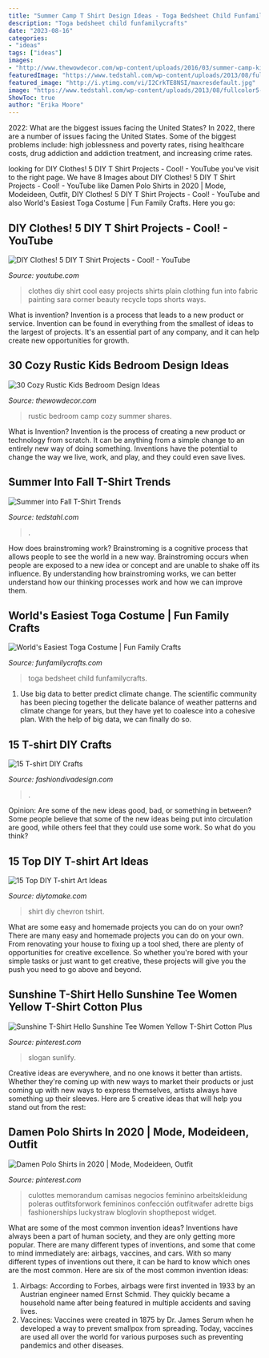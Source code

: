 ```yaml
---
title: "Summer Camp T Shirt Design Ideas - Toga Bedsheet Child Funfamilycrafts"
description: "Toga bedsheet child funfamilycrafts"
date: "2023-08-16"
categories:
- "ideas"
tags: ["ideas"]
images:
- "http://www.thewowdecor.com/wp-content/uploads/2016/03/summer-camp-kids-room.jpg"
featuredImage: "https://www.tedstahl.com/wp-content/uploads/2013/08/fullcolor5-e1375826980503.jpg"
featured_image: "http://i.ytimg.com/vi/I2CrkTE8NSI/maxresdefault.jpg"
image: "https://www.tedstahl.com/wp-content/uploads/2013/08/fullcolor5-e1375826980503.jpg"
ShowToc: true
author: "Erika Moore"
---
```



2022: What are the biggest issues facing the United States?
In 2022, there are a number of issues facing the United States. Some of the biggest problems include: high joblessness and poverty rates, rising healthcare costs, drug addiction and addiction treatment, and increasing crime rates.

	

		
looking for DIY Clothes! 5 DIY T Shirt Projects - Cool! - YouTube you've visit to the right page. We have 8 Images about DIY Clothes! 5 DIY T Shirt Projects - Cool! - YouTube like Damen Polo Shirts in 2020 | Mode, Modeideen, Outfit, DIY Clothes! 5 DIY T Shirt Projects - Cool! - YouTube and also World&#039;s Easiest Toga Costume | Fun Family Crafts. Here you go:
		
    
## DIY Clothes! 5 DIY T Shirt Projects - Cool! - YouTube

<img loading=lazy src="http://i.ytimg.com/vi/I2CrkTE8NSI/maxresdefault.jpg" onerror="this.onerror=null;this.src='https://tse3.mm.bing.net/th?id=OIP.PJkBNo6AYZwm_l6IJwAS3wHaEK&amp;pid=15.1';" alt="DIY Clothes! 5 DIY T Shirt Projects - Cool! - YouTube">

_Source: youtube.com_

>clothes diy shirt cool easy projects shirts plain clothing fun into fabric painting sara corner beauty recycle tops shorts ways. 

	

What is invention?
Invention is a process that leads to a new product or service. Invention can be found in everything from the smallest of ideas to the largest of projects. It's an essential part of any company, and it can help create new opportunities for growth.

    
## 30 Cozy Rustic Kids Bedroom Design Ideas

<img loading=lazy src="http://www.thewowdecor.com/wp-content/uploads/2016/03/summer-camp-kids-room.jpg" onerror="this.onerror=null;this.src='https://tse3.mm.bing.net/th?id=OIP.Fme2Z8UMv9BXJ6nTWEMQHwHaJ4&amp;pid=15.1';" alt="30 Cozy Rustic Kids Bedroom Design Ideas">

_Source: thewowdecor.com_

>rustic bedroom camp cozy summer shares. 

	

What is Invention?
Invention is the process of creating a new product or technology from scratch. It can be anything from a simple change to an entirely new way of doing something. Inventions have the potential to change the way we live, work, and play, and they could even save lives.

    
## Summer Into Fall T-Shirt Trends

<img loading=lazy src="https://www.tedstahl.com/wp-content/uploads/2013/08/fullcolor5-e1375826980503.jpg" onerror="this.onerror=null;this.src='https://tse3.mm.bing.net/th?id=OIP.kbD852s71SIANqiNULQ-DgHaJ4&amp;pid=15.1';" alt="Summer into Fall T-Shirt Trends">

_Source: tedstahl.com_

>. 

	

How does brainstroming work?
Brainstroming is a cognitive process that allows people to see the world in a new way. Brainstroming occurs when people are exposed to a new idea or concept and are unable to shake off its influence. By understanding how brainstroming works, we can better understand how our thinking processes work and how we can improve them.

    
## World&#039;s Easiest Toga Costume | Fun Family Crafts

<img loading=lazy src="https://funfamilycrafts.com/wp-content/uploads/2014/07/easy_toga.jpg" onerror="this.onerror=null;this.src='https://tse2.mm.bing.net/th?id=OIP.JnlNY8CDEhtO1NF9EZ640QHaJ4&amp;pid=15.1';" alt="World&#039;s Easiest Toga Costume | Fun Family Crafts">

_Source: funfamilycrafts.com_

>toga bedsheet child funfamilycrafts. 

	

1. Use big data to better predict climate change. The scientific community has been piecing together the delicate balance of weather patterns and climate change for years, but they have yet to coalesce into a cohesive plan. With the help of big data, we can finally do so. 

    
## 15 T-shirt DIY Crafts

<img loading=lazy src="https://www.fashiondivadesign.com/wp-content/uploads/2013/08/cut-out-hoodie.jpg" onerror="this.onerror=null;this.src='https://tse4.mm.bing.net/th?id=OIP.RfswWM3Tz57EqguphEpqDAHaLX&amp;pid=15.1';" alt="15 T-shirt DIY Crafts">

_Source: fashiondivadesign.com_

>. 

	

Opinion: Are some of the new ideas good, bad, or something in between?
Some people believe that some of the new ideas being put into circulation are good, while others feel that they could use some work. So what do you think?

    
## 15 Top DIY T-shirt Art Ideas

<img loading=lazy src="https://www.diytomake.com/wp-content/uploads/2017/05/DIY-Chevron-Tshirt.jpg" onerror="this.onerror=null;this.src='https://tse4.mm.bing.net/th?id=OIP.TED9XPh7n8ztCzQ14dMRiwHaKV&amp;pid=15.1';" alt="15 Top DIY T-shirt Art Ideas">

_Source: diytomake.com_

>shirt diy chevron tshirt. 

	

What are some easy and homemade projects you can do on your own?
There are many easy and homemade projects you can do on your own. From renovating your house to fixing up a tool shed, there are plenty of opportunities for creative excellence. So whether you're bored with your simple tasks or just want to get creative, these projects will give you the push you need to go above and beyond.

    
## Sunshine T-Shirt Hello Sunshine Tee Women Yellow T-Shirt Cotton Plus

<img loading=lazy src="https://i.pinimg.com/736x/8c/b1/31/8cb131a02e9308653c6f17a93a0d2070.jpg" onerror="this.onerror=null;this.src='https://tse3.mm.bing.net/th?id=OIP.plP3HFDbSnK1dSEp7NdMTQHaHH&amp;pid=15.1';" alt="Sunshine T-Shirt Hello Sunshine Tee Women Yellow T-Shirt Cotton Plus">

_Source: pinterest.com_

>slogan sunlify. 

	

Creative ideas are everywhere, and no one knows it better than artists. Whether they're coming up with new ways to market their products or just coming up with new ways to express themselves, artists always have something up their sleeves. Here are 5 creative ideas that will help you stand out from the rest: 

    
## Damen Polo Shirts In 2020 | Mode, Modeideen, Outfit

<img loading=lazy src="https://i.pinimg.com/736x/61/5c/c9/615cc978c774627e9b91a0eb2428c0df.jpg" onerror="this.onerror=null;this.src='https://tse4.mm.bing.net/th?id=OIP.njxl1QquLeGh15gB-mA7TQHaLH&amp;pid=15.1';" alt="Damen Polo Shirts in 2020 | Mode, Modeideen, Outfit">

_Source: pinterest.com_

>culottes memorandum camisas negocios feminino arbeitskleidung poleras outfitsforwork femininos confección outfitwafer adrette bigs fashionerships luckystraw bloglovin shopthepost widget. 

	

What are some of the most common invention ideas?
Inventions have always been a part of human society, and they are only getting more popular. There are many different types of inventions, and some that come to mind immediately are: airbags, vaccines, and cars. With so many different types of inventions out there, it can be hard to know which ones are the most common. Here are six of the most common invention ideas: 
1) Airbags: According to Forbes, airbags were first invented in 1933 by an Austrian engineer named Ernst Schmid. They quickly became a household name after being featured in multiple accidents and saving lives. 
2) Vaccines: Vaccines were created in 1875 by Dr. James Serum when he developed a way to prevent smallpox from spreading. Today, vaccines are used all over the world for various purposes such as preventing pandemics and other diseases.

